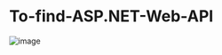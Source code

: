 # To-find-ASP.NET-Web-API
![image](https://github.com/ozergoker/To-find-ASP.NET-Web-API/blob/main/ghdb.png)
